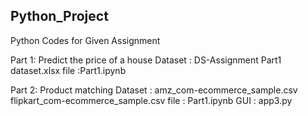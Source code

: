 ##  Python_Project

Python Codes for Given Assignment

Part 1: Predict the price of a house 
    Dataset : DS-Assignment Part1 dataset.xlsx
    file :Part1.ipynb

Part 2: Product matching
    Dataset : amz_com-ecommerce_sample.csv 
              flipkart_com-ecommerce_sample.csv
    file : Part1.ipynb
    GUI : app3.py




